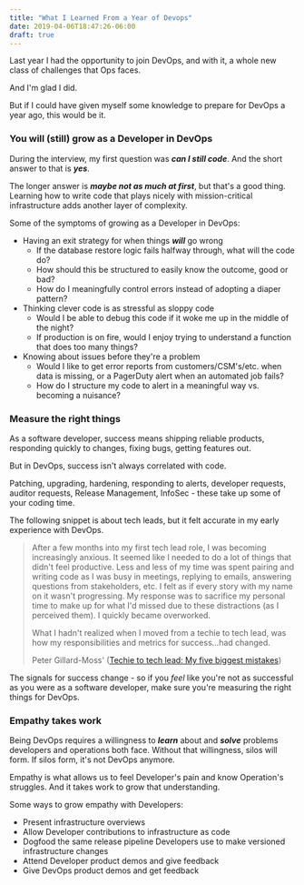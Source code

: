 ```yaml
---
title: "What I Learned From a Year of Devops"
date: 2019-04-06T18:47:26-06:00
draft: true
---
```


Last year I had the opportunity to join DevOps, and with it, a whole new class
of challenges that Ops faces.

And I'm glad I did.

But if I could have given myself some knowledge to prepare for DevOps a year ago, this would be it.

### You will (still) grow as a Developer in DevOps

During the interview, my first question was ***can I still code***. And
the short answer to that is ***yes***.

The longer answer is ***maybe not as much at first***, but that's a good thing. Learning how
to write code that plays nicely with mission-critical infrastructure adds another layer of
complexity.

Some of the symptoms of growing as a Developer in DevOps:
* Having an exit strategy for when things ***will*** go wrong
    * If the database restore logic fails halfway through, what will the code do?
    * How should this be structured to easily know the outcome, good or bad?
    * How do I meaningfully control errors instead of adopting a diaper pattern?
* Thinking clever code is as stressful as sloppy code
    * Would I be able to debug this code if it woke me up in the middle of the night?
    * If production is on fire, would I enjoy trying to understand
    a function that does too many things?
* Knowing about issues before they're a problem
    * Would I like to get error reports from customers/CSM's/etc. when data is missing,
    or a PagerDuty alert when an automated job fails?
    * How do I structure my code to alert in a meaningful way vs. becoming a nuisance?

### Measure the right things

As a software developer, success means shipping reliable products, responding quickly to
changes, fixing bugs, getting features out.

But in DevOps, success isn't always correlated with code.

Patching, upgrading, hardening, responding to alerts,
developer requests, auditor requests, Release Management, InfoSec - these take up some of
your coding time.

The following snippet is about tech leads, but it felt accurate in my early experience with
DevOps.
> After a few months into my first tech lead role, I was becoming increasingly anxious. It seemed like I needed to do a lot of things that didn't feel productive. Less and less of my time was spent pairing and writing code as I was busy in meetings, replying to emails, answering questions from stakeholders, etc. I felt as if every story with my name on it wasn't progressing. My response was to sacrifice my personal time to make up for what I'd missed due to these distractions (as I perceived them). I quickly became overworked.
>
> What I hadn't realized when I moved from a techie to tech lead, was how my responsibilities and metrics for success...had changed.
>
> Peter Gillard-Moss' ([Techie to tech lead: My five biggest mistakes](https://www.thoughtworks.com/insights/blog/techie-tech-lead-my-5-biggest-mistakes))

The signals for success change - so if you *feel* like you're not as successful as you were
as a software developer, make sure you're measuring the right things for DevOps.

### Empathy takes work

Being DevOps requires a willingness to ***learn*** about and ***solve*** problems
developers and operations both face. Without that willingness, silos will form. If silos
form, it's not DevOps anymore.

Empathy is what allows us to feel Developer's pain and know Operation's struggles. And it
takes work to grow that understanding.

Some ways to grow empathy with Developers:

* Present infrastructure overviews
* Allow Developer contributions to infrastructure as code
* Dogfood the same release pipeline Developers use to make versioned infrastructure changes
* Attend Developer product demos and give feedback
* Give DevOps product demos and get feedback
